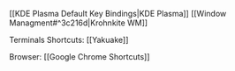 [[KDE Plasma Default Key Bindings|KDE Plasma]]
[[Window Managment#^3c216d|Krohnkite WM]]

Terminals Shortcuts:
[[Yakuake]]

Browser:
[[Google Chrome Shortcuts]]